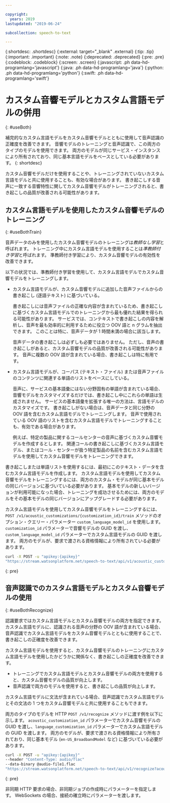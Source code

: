 ```yaml
---

copyright:
  years: 2019
lastupdated: "2019-06-24"

subcollection: speech-to-text

---
```


{:shortdesc: .shortdesc}
{:external: target="_blank" .external}
{:tip: .tip}
{:important: .important}
{:note: .note}
{:deprecated: .deprecated}
{:pre: .pre}
{:codeblock: .codeblock}
{:screen: .screen}
{:javascript: .ph data-hd-programlang='javascript'}
{:java: .ph data-hd-programlang='java'}
{:python: .ph data-hd-programlang='python'}
{:swift: .ph data-hd-programlang='swift'}

# カスタム音響モデルとカスタム言語モデルの併用
{: #useBoth}

補完的なカスタム言語モデルをカスタム音響モデルとともに使用して音声認識の正確度を改善できます。 音響モデルのトレーニングと音声認識で、この両方のタイプのモデルを使用できます。 両方のモデルが同じサービス・インスタンスにより所有されており、同じ基本言語モデルをベースとしている必要があります。
{: shortdesc}

カスタム音響モデルだけを使用することや、トレーニングされていないカスタム言語モデルと共に使用することも、有効な場合があります。 書き起こしする音声に一致する音響特性に関してカスタム音響モデルがトレーニングされると、書き起こしの品質が改善される可能性があります。

## カスタム言語モデルを使用したカスタム音響モデルのトレーニング
{: #useBothTrain}

音声データのみを使用したカスタム音響モデルのトレーニングは*教師なし学習*と呼ばれます。 トレーニング中にカスタム言語モデルを使用することは*準教師付き学習*と呼ばれます。 準教師付き学習により、カスタム音響モデルの有効性を改善できます。

以下の状況では、準教師付き学習を使用して、カスタム言語モデルでカスタム音響モデルをトレーニングします。

-   カスタム言語モデルが、カスタム音響モデルに追加した音声ファイルからの書き起こし (逐語テキスト) に基づいている。

    書き起こしには音声ファイルの正確な内容が含まれているため、書き起こしに基づくカスタム言語モデルでのトレーニングから最も優れた結果を得られる可能性があります。 サービスでは、コンテキストで書き起こしの内容を解析し、音声を最も効率的に利用するために役立つ OOV 語と n グラムを抽出できます。 このことは特に、音声データが 1 時間未満の場合に該当します。

    音声データの書き起こしは必ずしも必要ではありません。 ただし、音声の書き起こしがあると、カスタム音響モデルの品質が改善される可能性があります。 音声に複数の OOV 語が含まれている場合、書き起こしは特に有用です。
-   カスタム言語モデルが、コーパス (テキスト・ファイル) または音声ファイルのコンテンツに関連する単語のリストをベースにしている。

    音声に、サービスの基本語彙にはない分野固有の単語が含まれている場合、音響モデルをカスタマイズするだけでは、書き起こし中にこれらの単語は生成されません。 サービスの基本語彙を拡張する唯一の方法は、言語モデルのカスタマイズです。 書き起こしがない場合は、音声データと同じ分野の OOV 語を含むカスタム言語モデルでトレーニングします。 音声で使用されている OOV 語のリストを含むカスタム言語モデルでトレーニングすることも、有効である場合があります。

    例えば、特定の製品に関するコールセンターの音声に基づくカスタム音響モデルを作成するとします。 関連コールの書き起こしに基づくカスタム言語モデル、またはコール・センターが扱う特定製品の名前を含むカスタム言語モデルを使用してカスタム音響モデルをトレーニングできます。

書き起こしまたは単語リストを使用するには、最初にこのテキスト・データを含むカスタム言語モデルを作成します。 カスタム言語モデルを使用してカスタム音響モデルをトレーニングするには、両方のカスタム・モデルが同じ基本モデルの同じバージョンに基づいている必要があります。 基本モデルの新しいバージョンが利用可能になった場合、トレーニングを成功させるためには、両方のモデルをその基本モデルの同じバージョンにアップグレードする必要があります。

カスタム言語モデルを使用してカスタム音響モデルをトレーニングするには、`POST /v1/acoustic_customizations/{customization_id}/train` メソッドのオプション・クエリー・パラメーター `custom_language_model_id` を使用します。 `customization_id` パラメーターで音響モデルの GUID を渡し、`custom_language_model_id` パラメーターでカスタム言語モデルの GUID を渡します。 両方のモデルが、要求で渡される資格情報により所有されている必要があります。

```bash
curl -X POST -u "apikey:{apikey}"
"https://stream.watsonplatform.net/speech-to-text/api/v1/acoustic_customizations/{customization_id}/train?custom_language_model_id={customization_id}"
```
{: pre}

## 音声認識でのカスタム言語モデルとカスタム音響モデルの使用
{: #useBothRecognize}

認識要求ではカスタム言語モデルとカスタム音響モデルの両方を指定できます。 カスタム言語モデルに、認識される音声の分野の OOV 語が含まれている場合、音声認識でカスタム言語モデルをカスタム音響モデルとともに使用することで、書き起こしの正確度を改善できます。

カスタム言語モデルを使用すると、カスタム音響モデルのトレーニングにカスタム言語モデルを使用したかどうかに関係なく、書き起こしの正確度を改善できます。

-   トレーニングでカスタム言語モデルとカスタム音響モデルの両方を使用すると、カスタム音響モデルの品質が向上します。
-   音声認識で両方のモデルを使用すると、書き起こしの品質が向上します。

カスタム言語モデルに文法が含まれている場合、音声認識でカスタム言語モデルとその文法の 1 つをカスタム音響モデルと共に使用することもできます。

両方のタイプのモデルを HTTP `POST /v1/recognize` メソッドに渡す例を以下に示します。 `acoustic_customization_id` パラメーターでカスタム音響モデルの GUID を渡し、`language_customization_id` パラメーターでカスタム言語モデルの GUID を渡します。 両方のモデルが、要求で渡される資格情報により所有されており、同じ基本モデル (`en-US_BroadbandModel` など) に基づいている必要があります。

```bash
curl -X POST -u "apikey:{apikey}"
--header "Content-Type: audio/flac"
--data-binary @audio-file1.flac
"https://stream.watsonplatform.net/speech-to-text/api/v1/recognize?acoustic_customization_id={customization_id}&language_customization_id={customization_id}"
```
{: pre}

非同期 HTTP 要求の場合、非同期ジョブの作成時にパラメーターを指定します。 WebSockets の場合、接続の確立時にパラメーターを渡します。
